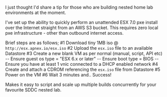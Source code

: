 I just thought I'd share a tip for those who are building nested home lab environments at the moment.

I've set up the ability to quickly perform an unattended ESX 7.0 pxe install over the Internet straight from an AWS S3 bucket.
This requires zero local pxe infrastructure - other than outbound internet access.

Brief steps are as follows;
#1 Download tiny 1MB iso @ `http://esx.apnex.io/esx.iso`
#2 Upload the `esx.iso` file to an available Datastore
#3 Create a new blank VM as per normal (manual, script, API etc)
-- Ensure guest os type = "ESX 6.x or later"
-- Ensure boot type = BIOS
-- Ensure you have at least 1 vnic connected to a DHCP enabled network
#4 Create and attach a CDROM referencing the `esx.iso` file from Datastore
#5 Power on the VM
#6 Wait 3 minutes and.. Success!

Makes it easy to script and scale up multiple builds concurrently for your favourite SDDC nested lab.
